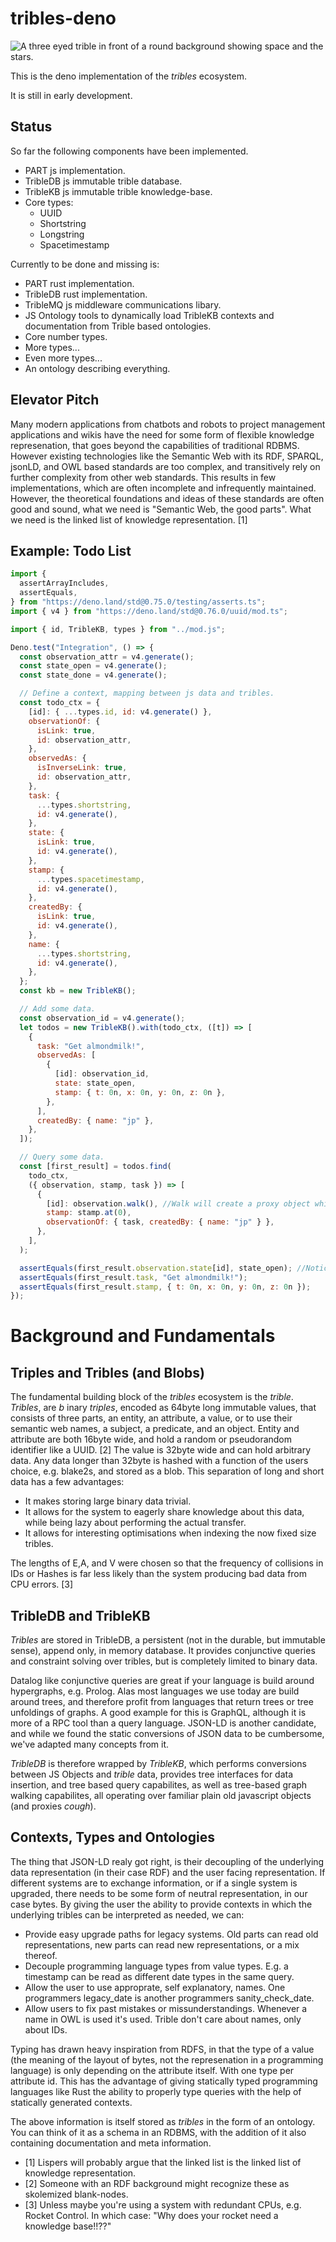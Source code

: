 # tribles-deno
![A three eyed trible in front of a round background showing space and the stars.](./trible.svg)

This is the deno implementation of the _tribles_ ecosystem.

It is still in early development.

## Status
So far the following components have been implemented.

- PART js implementation.
- TribleDB js immutable trible database.
- TribleKB js immutable trible knowledge-base.
- Core types:
  - UUID
  - Shortstring
  - Longstring
  - Spacetimestamp

Currently to be done and missing is:

- PART rust implementation.
- TribleDB rust implementation.
- TribleMQ js middleware communications libary.
- JS Ontology tools to dynamically load TribleKB contexts and documentation from Trible based ontologies.
- Core number types.
- More types...
- Even more types...
- An ontology describing everything.


## Elevator Pitch
Many modern applications from chatbots and robots to project management applications and wikis
have the need for some form of flexible knowledge represenation, that goes beyond the capabilities of traditional RDBMS.
However existing technologies like the Semantic Web with its RDF, SPARQL, jsonLD, and OWL based standards are too complex,
and transitively rely on further complexity from other web standards.
This results in few implementations, which are often incomplete and infrequently maintained.
However, the theoretical foundations and ideas of these standards are often good and sound,
what we need is "Semantic Web, the good parts".
What we need is the linked list of knowledge representation. [1]


## Example: Todo List
```javascript
import {
  assertArrayIncludes,
  assertEquals,
} from "https://deno.land/std@0.75.0/testing/asserts.ts";
import { v4 } from "https://deno.land/std@0.76.0/uuid/mod.ts";

import { id, TribleKB, types } from "../mod.js";

Deno.test("Integration", () => {
  const observation_attr = v4.generate();
  const state_open = v4.generate();
  const state_done = v4.generate();

  // Define a context, mapping between js data and tribles.
  const todo_ctx = {
    [id]: { ...types.id, id: v4.generate() },
    observationOf: {
      isLink: true,
      id: observation_attr,
    },
    observedAs: {
      isInverseLink: true,
      id: observation_attr,
    },
    task: {
      ...types.shortstring,
      id: v4.generate(),
    },
    state: {
      isLink: true,
      id: v4.generate(),
    },
    stamp: {
      ...types.spacetimestamp,
      id: v4.generate(),
    },
    createdBy: {
      isLink: true,
      id: v4.generate(),
    },
    name: {
      ...types.shortstring,
      id: v4.generate(),
    },
  };
  const kb = new TribleKB();

  // Add some data.
  const observation_id = v4.generate();
  let todos = new TribleKB().with(todo_ctx, ([t]) => [
    {
      task: "Get almondmilk!",
      observedAs: [
        {
          [id]: observation_id,
          state: state_open,
          stamp: { t: 0n, x: 0n, y: 0n, z: 0n },
        },
      ],
      createdBy: { name: "jp" },
    },
  ]);

  // Query some data.
  const [first_result] = todos.find(
    todo_ctx,
    ({ observation, stamp, task }) => [
      {
        [id]: observation.walk(), //Walk will create a proxy object which allows us to navigate the graph as a JS tree.
        stamp: stamp.at(0),
        observationOf: { task, createdBy: { name: "jp" } },
      },
    ],
  );

  assertEquals(first_result.observation.state[id], state_open); //Notice the walk() in action.
  assertEquals(first_result.task, "Get almondmilk!");
  assertEquals(first_result.stamp, { t: 0n, x: 0n, y: 0n, z: 0n });
});
```

# Background and Fundamentals
## Triples and Tribles (and Blobs)
The fundamental building block of the _tribles_ ecosystem is the _trible_.
_Tribles_, are _b_ inary _triples_, encoded as 64byte long immutable values, that consists of three parts, an entity, an attribute, a value,
or to use their semantic web names, a subject, a predicate, and an object.
Entity and attribute are both 16byte wide, and hold a random or pseudorandom identifier like a UUID. [2]
The value is 32byte wide and can hold arbitrary data.
Any data longer than 32byte is hashed with a function of the users choice, e.g. blake2s, and stored as a blob.
This separation of long and short data has a few advantages:
  - It makes storing large binary data trivial.
  - It allows for the system to eagerly share knowledge about this data, while being lazy about performing the actual transfer.
  - It allows for interesting optimisations when indexing the now fixed size tribles.

The lengths of E,A, and V were chosen so that the frequency of collisions in IDs or Hashes
is far less likely than the system producing bad data from CPU errors. [3]

## TribleDB and TribleKB
_Tribles_ are stored in TribleDB, a persistent (not in the durable, but immutable sense), append only, in memory database.
It provides conjunctive queries and constraint solving over tribles, but is completely limited to binary data.

Datalog like conjunctive queries are great if your language is build around hypergraphs, e.g. Prolog.
Alas most languages we use today are build around trees, and therefore profit from languages that return trees or tree unfoldings of graphs.
A good example for this is GraphQL, although it is more of a RPC tool than a query language.
JSON-LD is another candidate, and while we found the static conversions of JSON data to be cumbersome,
we've adapted many concepts from it.

_TribleDB_ is therefore wrapped by _TribleKB_, which performs conversions between JS Objects and _trible_ data,
provides tree interfaces for data insertion, and tree based query capabilites, as well as tree-based graph walking capabilites,
all operating over familiar plain old javascript objects (and proxies *cough*).

## Contexts, Types and Ontologies
The thing that JSON-LD realy got right, is their decoupling of the underlying data representation (in their case RDF)
and the user facing representation.
If different systems are to exchange information, or if a single system is upgraded, there needs to be some form of neutral representation, in our case bytes.
By giving the user the ability to provide contexts in which the underlying tribles can be interpreted as needed, we can:
- Provide easy upgrade paths for legacy systems. Old parts can read old representations, new parts can read new representations, or a mix thereof.
- Decouple programming language types from value types. E.g. a timestamp can be read as different date types in the same query.
- Allow the user to use approprate, self explanatory, names. One programmers legacy\_date is another programmers sanity\_check\_date.
- Allow users to fix past mistakes or missunderstandings. Whenever a name in OWL is used it's used. Trible don't care about names, only about IDs.

Typing has drawn heavy inspiration from RDFS, in that the type of a value (the meaning of the layout of bytes, not the represenation in a programming language)
is only depending on the attribute itself. With one type per attribute id.
This has the advantage of giving statically typed programming languages like Rust
the ability to properly type queries with the help of statically generated contexts.

The above information is itself stored as _tribles_ in the form of an ontology.
You can think of it as a schema in an RDBMS, with the addition of it also containing documentation and meta information.

- [1] Lispers will probably argue that the linked list is the linked list of knowledge representation.
- [2] Someone with an RDF background might recognize these as skolemized blank-nodes.
- [3] Unless maybe you're using a system with redundant CPUs, e.g. Rocket Control. In which case: "Why does your rocket need a knowledge base!!??"
